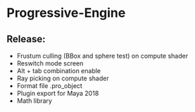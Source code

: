 # Progressive-Engine
## Release:
* Frustum culling (BBox and sphere test) on compute shader
* Reswitch mode screen
* Alt + tab combination enable
* Ray picking on compute shader
* Format file .pro_object
* Plugin export for Maya 2018
* Math library
